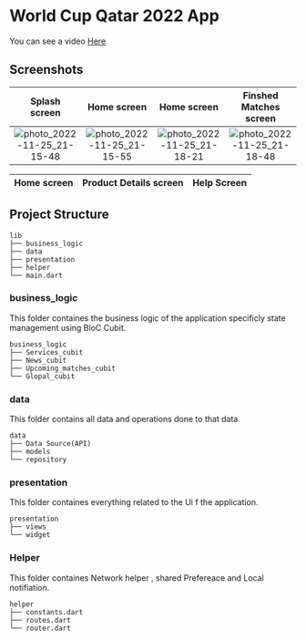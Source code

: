 
# **World Cup Qatar 2022 App**

You can see a video [Here](https://drive.google.com/file/d/1gRWLMOkkXE_vd5VqA8yJ6ozuDbClK4bG/view?usp=drivesdk)

## Screenshots

  Splash screen                 |   Home screen        | Home screen | Finshed Matches screen 
:-------------------------:|:-------------------------:|:-------------------------:|:-------------------------:
![photo_2022-11-25_21-15-48](https://user-images.githubusercontent.com/55716560/204043947-9d542ca4-2043-429c-b376-443273020905.jpg)|![photo_2022-11-25_21-15-55](https://user-images.githubusercontent.com/55716560/204043972-cfd1ce77-6662-451f-a9e7-c95a8b5ee6c5.jpg)|![photo_2022-11-25_21-18-21](https://user-images.githubusercontent.com/55716560/204044085-4924cd0b-c17b-400c-aa61-2c66d2653a95.jpg)|![photo_2022-11-25_21-18-48](https://user-images.githubusercontent.com/55716560/204044141-87281015-0d4c-4c94-81a7-4fa565bcd90b.jpg)





  Home screen                 |   Product Details screen        |  Help Screen 
:-------------------------:|:-------------------------:|:-------------------------:

 ## Project Structure
```
lib
├── business_logic
├── data
├── presentation
├── helper
└── main.dart
```

### business_logic
This folder containes the business logic of the application specificly state management using BloC Cubit.

```
business_logic
├── Services_cubit
├── News_cubit
├── Upcoming_matches_cubit
└── Glopal_cubit
```

### data
This folder contains all data and operations done to that data
```
data
├── Data Source(API)
├── models
└── repository
```

### presentation
This folder containes everything related to the Ui f the application.
```
presentation
├── views
└── widget
```

### Helper
This folder containes Network helper , shared Prefereace and Local notifiation.
```
helper 
├── constants.dart
├── routes.dart
└── router.dart
```
